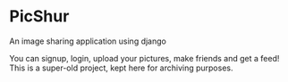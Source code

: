 # PicShur
An image sharing application using django

You can signup, login, upload your pictures, make friends and get a feed! This is a super-old project, kept here for archiving purposes.

